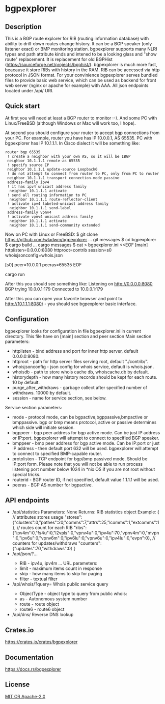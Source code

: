 bgpexplorer
====================

## Description

This is a BGP route explorer for RIB (routing information database) with ability to drill-down routes change history.
It can be a BGP speaker (only listener exact) or BMP monitoring station.
bgpexplorer supports many NLRI types and path attribute kinds and intened to be a looking glass and "show route" replacement.
It is replacement for old BGPHist (https://sourceforge.net/projects/bgphist/). bgpexplorer is much more fast, beacause it store RIBs with history in the RAM.
RIB can be accessed via http protocol in JSON format. For your convinience bgpexplorer serves bundled files to provide basic web service, which can be used as backend for front web server (nginx or apache for example) with AAA.
All json endpoints located under /api/ URI.

## Quick start

At first you will need at least a BGP router to monitor :-). And some PC with Linux/FreeBSD (although Windows or Mac will work too, I hope).

At second you should configure your router to accept bgp connections from your PC.
For example, router you have has IP 10.0.0.1, AS 65535. PC with bgpexplorer has IP 10.1.1.1.
In Cisco dialect it will be something like:
```
router bgp 65535
 ! create a neighbor with your own AS, so it will be IBGP
 neighbor 10.1.1.1 remote-as 65535
 ! specify source IP
 neighbor 10.1.1.1 update-source Loopback0
 ! do not attempt to connect from router to PC, only from PC to router
 neighbor 10.1.1.1 transport connection-mode passive
 address-family ipv4
 ! it has ipv4 unicast address family
  neighbor 10.1.1.1 activate
 ! send all routing information to PC
  neighbor 10.1.1.1 route-reflector-client
 ! activate ipv4 labeled-unicast address family
  neighbor 10.1.1.1 send-label
 address-family vpnv4
 ! activate vpnv4 unicast address family
  neighbor 10.1.1.1 activate
  neighbor 10.1.1.1 send-community extended
```
Now on PC with Linux or FreeBSD:
$ git clone https://github.com/wladwm/bgpexplorer
... git messages
$ cd bgpexplorer
$ cargo build
... cargo messages
$ cat > bgpexplorer.ini <<EOF
[main]
httplisten=0.0.0.0:8080
httproot=contrib
session=s0
whoisjsonconfig=whois.json

[s0]
peer=10.0.0.1
peeras=65535
EOF

cargo run

After this you should see something like:
Listening on http://0.0.0.0:8080
BGP trying 10.0.0.1:179
Connected to 10.0.0.1:179

After this you can open your favorite browser and point to http://10.1.1.1:8080/ - you should see bgpexplorer basic interface.

## Configuration

bgpexplorer looks for configuration in file bgpexplorer.ini in current directory.
This file have on [main] section and peer section
Main section parameters:
* httplisten - bind address and port for inner http server, default 0.0.0.0:8080.
* httproot - path for http server files serving root, default "./contrib/".
* whoisjsonconfig - json config for whois service, default is whois.json.
* whoisdb - path to store whois cache db, whoiscache.db by default.
* historydepth - how many history records should be kept for each route. 10 by default.
* purge_after_withdraws - garbage collect after specified number of withdraws. 10000 by default.
* session - name for service section, see below.

Service section parameters:
* mode - protocol mode, can be bgpactive,bgppassive,bmpactive or bmppassive. bgp or bmp means protocol, active or passive determines which side will initiate session.
* bgppeer - bgp peer address for bgp active mode. Can be just IP address or IP:port. bgpexplorer will attempt to connect to specified BGP speaker.
* bmppeer - bmp peer address for bgp active mode. Can be IP:port or just IP address - then default port 632 will be used. bgpexplorer will attempt to connect to specified BMP-capable router.
* protolisten - TCP endpoint for bgp/bmp passived mode. Should be IP:port form. Please note that you will not be able to run process listening port number below 1024 in *nix OS if you are not root without special tricks.
* routerid - BGP router ID, if not specified, default value 1.1.1.1 will be used.
* peeras - BGP AS number for bgpactive.

## API endpoints

* /api/statistics
  Parameters: None
  Returns: RIB statistics object
  Example:
   {
     // attributes stores usage
    "stores":{"clusters":0,"pathes":20,"comms":7,"attrs":25,"lcomms":1,"extcomms":1},
    // routes count for each RIB
    "ribs":{"ipv4m":0,"fs4u":0,"l2vpls":0,"vpnv4u":0,"ipv4u":70,"vpnv4m":0,"mvpn":0,"ipv6u":0,"vpnv6m":0,"ipv6lu":0,"vpnv6u":0,"ipv4lu":0,"evpn":0},
    // counters for updates/withdraws
    "counters":{"updates":70,"withdraws":0}
   }
* /api/json/<RIB>?...
  * RIB - ipv4u, ipv4m ...
  URL parameters:
   * limit - maximum items count in response
   * skip - how many items to skip for paging
   * filter - textual filter 
* /api/whois/<ObjectType>?query=<text>
  Whois public service query
  * ObjectType - object type to query from public whois:
   * as - Autonomous system number
   * route - route object
   * route6  - route6 object
* /api/dns/<IP>
  Reverse DNS lookup

## Crates.io

https://crates.io/crates/bgpexplorer

## Documentation

https://docs.rs/bgpexplorer

## License

[MIT OR Apache-2.0](LICENSE)
